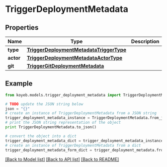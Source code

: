 # TriggerDeploymentMetadata


## Properties
Name | Type | Description | Notes
------------ | ------------- | ------------- | -------------
**type** | [**TriggerDeploymentMetadataTriggerType**](TriggerDeploymentMetadataTriggerType.md) |  | [optional] 
**actor** | [**TriggerDeploymentMetadataActorType**](TriggerDeploymentMetadataActorType.md) |  | [optional] 
**git** | [**TriggerGitDeploymentMetadata**](TriggerGitDeploymentMetadata.md) |  | [optional] 

## Example

```python
from koyeb.models.trigger_deployment_metadata import TriggerDeploymentMetadata

# TODO update the JSON string below
json = "{}"
# create an instance of TriggerDeploymentMetadata from a JSON string
trigger_deployment_metadata_instance = TriggerDeploymentMetadata.from_json(json)
# print the JSON string representation of the object
print TriggerDeploymentMetadata.to_json()

# convert the object into a dict
trigger_deployment_metadata_dict = trigger_deployment_metadata_instance.to_dict()
# create an instance of TriggerDeploymentMetadata from a dict
trigger_deployment_metadata_form_dict = trigger_deployment_metadata.from_dict(trigger_deployment_metadata_dict)
```
[[Back to Model list]](../README.md#documentation-for-models) [[Back to API list]](../README.md#documentation-for-api-endpoints) [[Back to README]](../README.md)



